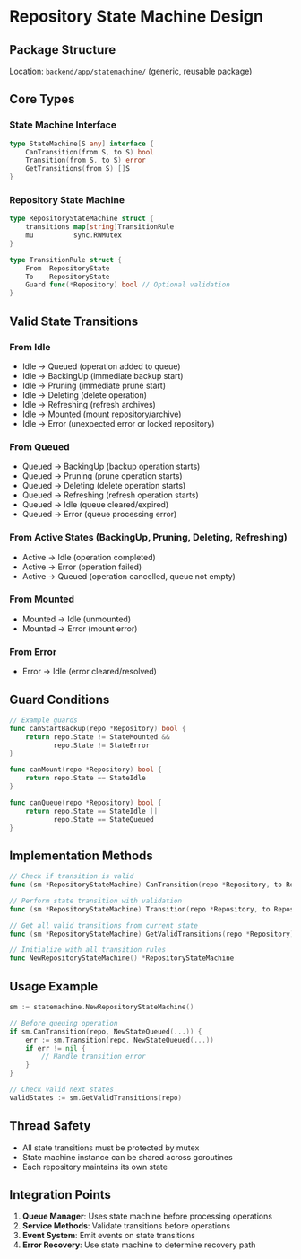 # Repository State Machine Design

## Package Structure
Location: `backend/app/statemachine/` (generic, reusable package)

## Core Types

### State Machine Interface
```go
type StateMachine[S any] interface {
    CanTransition(from S, to S) bool
    Transition(from S, to S) error
    GetTransitions(from S) []S
}
```

### Repository State Machine
```go
type RepositoryStateMachine struct {
    transitions map[string]TransitionRule
    mu          sync.RWMutex
}

type TransitionRule struct {
    From  RepositoryState
    To    RepositoryState
    Guard func(*Repository) bool // Optional validation
}
```

## Valid State Transitions

### From Idle
- Idle → Queued (operation added to queue)
- Idle → BackingUp (immediate backup start)
- Idle → Pruning (immediate prune start)
- Idle → Deleting (delete operation)
- Idle → Refreshing (refresh archives)
- Idle → Mounted (mount repository/archive)
- Idle → Error (unexpected error or locked repository)

### From Queued
- Queued → BackingUp (backup operation starts)
- Queued → Pruning (prune operation starts)
- Queued → Deleting (delete operation starts)
- Queued → Refreshing (refresh operation starts)
- Queued → Idle (queue cleared/expired)
- Queued → Error (queue processing error)

### From Active States (BackingUp, Pruning, Deleting, Refreshing)
- Active → Idle (operation completed)
- Active → Error (operation failed)
- Active → Queued (operation cancelled, queue not empty)

### From Mounted
- Mounted → Idle (unmounted)
- Mounted → Error (mount error)

### From Error
- Error → Idle (error cleared/resolved)

## Guard Conditions

```go
// Example guards
func canStartBackup(repo *Repository) bool {
    return repo.State != StateMounted && 
           repo.State != StateError
}

func canMount(repo *Repository) bool {
    return repo.State == StateIdle
}

func canQueue(repo *Repository) bool {
    return repo.State == StateIdle || 
           repo.State == StateQueued
}
```

## Implementation Methods

```go
// Check if transition is valid
func (sm *RepositoryStateMachine) CanTransition(repo *Repository, to RepositoryState) bool

// Perform state transition with validation
func (sm *RepositoryStateMachine) Transition(repo *Repository, to RepositoryState) error

// Get all valid transitions from current state
func (sm *RepositoryStateMachine) GetValidTransitions(repo *Repository) []RepositoryState

// Initialize with all transition rules
func NewRepositoryStateMachine() *RepositoryStateMachine
```

## Usage Example

```go
sm := statemachine.NewRepositoryStateMachine()

// Before queuing operation
if sm.CanTransition(repo, NewStateQueued(...)) {
    err := sm.Transition(repo, NewStateQueued(...))
    if err != nil {
        // Handle transition error
    }
}

// Check valid next states
validStates := sm.GetValidTransitions(repo)
```

## Thread Safety
- All state transitions must be protected by mutex
- State machine instance can be shared across goroutines
- Each repository maintains its own state

## Integration Points
1. **Queue Manager**: Uses state machine before processing operations
2. **Service Methods**: Validate transitions before operations
3. **Event System**: Emit events on state transitions
4. **Error Recovery**: Use state machine to determine recovery path